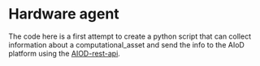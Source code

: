 # Hardware agent
The code here is a first attempt to create a python script that can collect information about a computational_asset and send the info to the AIoD platform using the [AIOD-rest-api](https://github.com/aiondemand/AIOD-rest-api/tree/develop).
